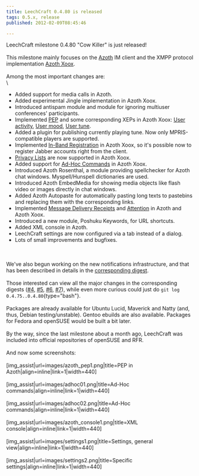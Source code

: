 ```yaml
---
title: LeechCraft 0.4.80 is released
tags: 0.5.x, release
published: 2012-02-09T08:45:46

---
```


LeechCraft milestone 0.4.80 "Cow Killer" is just released!\
\
This milestone mainly focuses on the [Azoth](/plugins-azoth) IM client
and the XMPP protocol implementation [Azoth Xoox](/plugins-azoth-xoox).\
\
Among the most important changes are:\
\

-   Added support for media calls in Azoth.
-   Added experimental Jingle implementation in Azoth Xoox.
-   Introduced antispam module and module for ignoring multiuser
    conferences' participants.
-   Implemented [PEP](http://xmpp.org/extensions/xep-0163.html) and some
    corresponding XEPs in Azoth Xoox: [User
    activity](http://xmpp.org/extensions/xep-0108.html), [User
    mood](http://xmpp.org/extensions/xep-0107.html), [User
    tune](http://xmpp.org/extensions/xep-0118.html).
-   Added a plugin for publishing currently playing tune. Now only
    MPRIS-compatible players are supported.
-   Implemented [In-Band
    Registration](http://xmpp.org/extensions/xep-0077.html) in Azoth
    Xoox, so it's possible now to register Jabber accounts right from
    the client.
-   [Privacy Lists](http://xmpp.org/extensions/xep-0016.html) are now
    supported in Azoth Xoox.
-   Added support for [Ad-Hoc
    Commands](http://xmpp.org/extensions/xep-0050.html) in Azoth Xoox.
-   Introduced Azoth Rosenthal, a module providing spellchecker for
    Azoth chat windows. Myspell/Hunspell dictionaries are used.
-   Introduced Azoth EmbedMedia for showing media objects like flash
    video or images directly in chat windows.
-   Added Azoth Autopaste for automatically pasting long texts to
    pastebins and replacing them with the corresponding links.
-   Implemented [Message Delivery
    Receipts](http://xmpp.org/extensions/xep-0184.html) and
    [Attention](http://xmpp.org/extensions/xep-0224.html) in Azoth and
    Azoth Xoox.
-   Introduced a new module, Poshuku Keywords, for URL shortcuts.
-   Added XML console in Azoth.
-   LeechCraft settings are now configured via a tab instead of
    a dialog.
-   Lots of small improvements and bugfixes.

\
\
We've also begun working on the new notifications infrastructure, and
that has been described in details in the [corresponding
digest](/devel-digest-5).\
\
Those interested can view all the major changes in the corresponding
digests ([\#4](/devel-digest-4), [\#5](/devel-digest-5),
[\#6](/devel-digest-6), [\#7](/devel-digest-7)), while even more curious
could just do `git log 0.4.75..0.4.80`{type="bash"}.\
\
Packages are already available for Ubuntu Lucid, Maverick and Natty
(and, thus, Debian testing/unstable). Gentoo ebuilds are also available.
Packages for Fedora and openSUSE would be built a bit later.\
\
By the way, since the last milestone about a month ago, LeechCraft was
included into official repositories of openSUSE and RFR.\
\
And now some screenshots:\
\
\[img\_assist|url=images/azoth\_pep1.png|title=PEP in
Azoth|align=inline|link=1|width=440\]\
\
\[img\_assist|url=images/adhoc01.png|title=Ad-Hoc
commands|align=inline|link=1|width=440\]\
\
\[img\_assist|url=images/adhoc02.png|title=Ad-Hoc
commands|align=inline|link=1|width=440\]\
\
\[img\_assist|url=images/azoth\_console1.png|title=XML
console|align=inline|link=1|width=440\]\
\
\[img\_assist|url=images/settings1.png|title=Settings, general
view|align=inline|link=1|width=440\]\
\
\[img\_assist|url=images/settings2.png|title=Specific
settings|align=inline|link=1|width=440\]
